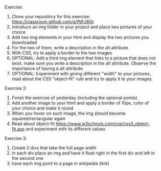Exercise:

1. Clone your repository for this exercise: https://classroom.github.com/a/fNFJ8j0i
2. Introduce an img folder in your project and place two pictures of your choice
3. Add two img elements in your html and display the two pictures you downloaded
4. For the two of them, write a description in the alt attribute
5. With CSS, try to apply a border to the two images
6. OPTIONAL: Add a third img element that links to a picture that does not exist, make sure you write a description in the alt attribute. Observe the importance of having a alt attribute
7. OPTIONAL: Experiment with giving different "width" to your pictures, read about the CSS "object-fit" rule and try to apply it to your images.

Exercise 2:

1. Finish the exercise of yesterday (including the optional points)
2. Add another image to your html and apply a border of 10px, color of your choice and make it round
3. When you hover on such image, the img should become squared/rectangular again
4. Read about object-fit https://www.w3schools.com/css/css3_object-fit.asp and experiment with its different values

Exercise 3:

1. Create 2 divs that take the full page width
2. in each div place an img and have it float right in the first div and left in the second one
3. have each img point to a page in wikipedia (link)
